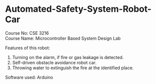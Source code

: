 # Automated-Safety-System-Robot-Car

Course No: CSE 3216 <br/>
Course Name: Microcontroller Based System Design Lab <br/>

Features of this robot: <br/>
1. Turning on the alarm, if fire or gas leakage is detected.  <br/>
2. Self-driven obstacle avoidance robot car. <br/>
3. Throwing water to extinguish the fire at the identified place. <br/>

Software used: Arduino




